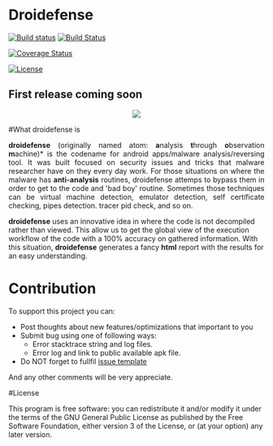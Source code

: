 # Droidefense

[![Build status](https://ci.appveyor.com/api/projects/status/3yb49276goqbt33v?svg=true)](https://ci.appveyor.com/project/zerjioang/engine)
[![Build Status](https://travis-ci.org/droidefense/engine.svg?branch=master)](https://travis-ci.org/droidefense/engine)

[![Coverage Status](https://coveralls.io/repos/github/droidefense/engine/badge.svg?branch=master)](https://coveralls.io/github/droidefense/engine?branch=master)

[![License](http://img.shields.io/:license-gpl3-blue.svg)](https://raw.githubusercontent.com/droidefense/engine/master/LICENSE)

## First release coming soon

<p align="center">
<img src ="https://raw.githubusercontent.com/droidefense/engine/master/banner/report-template.png" />
</p>

#What droidefense is
<p align="justify">
<b>droidefense</b> (originally named atom: <b>a</b>nalysis <b>t</b>hrough <b>o</b>bservation <b>m</b>achine)* is the codename for android apps/malware analysis/reversing tool. It was built focused on security issues and tricks that malware researcher have on they every day work. For those situations on where the malware has <b>anti-analysis</b> routines, droidefense attemps to bypass them in order to get to the code and 'bad boy' routine. Sometimes those techniques can be virtual machine detection, emulator detection, self certificate checking, pipes detection. tracer pid check, and so on.

<b>droidefense</b> uses an innovative idea in where the code is not decompiled rather than viewed. This allow us to get the global view of the execution workflow of the code with a 100% accuracy on gathered information. With this situation, <b>droidefense</b> generates a fancy <b>html</b> report with the results for an easy understanding.
</p>

# Contribution

To support this project you can:

  - Post thoughts about new features/optimizations that important to you
  - Submit bug using one of following ways:
    * Error stacktrace string and log files.
    * Error log and link to public available apk file.
  - Do NOT forget to fullfil [issue template](https://github.com/droidefense/engine/blob/master/.github/ISSUE_TEMPLATE.md)
  
And any other comments will be very appreciate.

#License

This program is free software: you can redistribute it and/or modify it under the terms of the GNU General Public License as published by the Free Software Foundation, either version 3 of the License, or (at your option) any later version.
